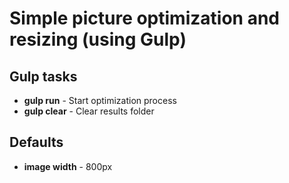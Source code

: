 # Simple picture optimization and resizing (using Gulp)

## Gulp tasks
- **gulp run** - Start optimization process
- **gulp clear** - Clear results folder

## Defaults
- **image width** - 800px

